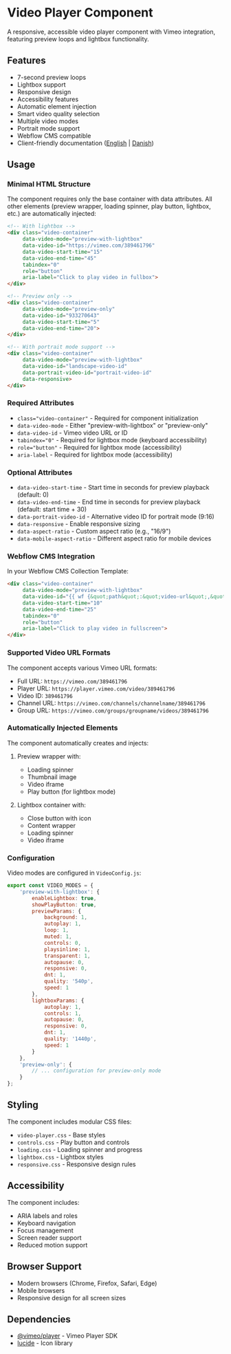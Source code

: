 # Video Player Component

A responsive, accessible video player component with Vimeo integration, featuring preview loops and lightbox functionality.

## Features

- 7-second preview loops
- Lightbox support
- Responsive design
- Accessibility features
- Automatic element injection
- Smart video quality selection
- Multiple video modes
- Portrait mode support
- Webflow CMS compatible
- Client-friendly documentation ([English](CLIENT_GUIDE.md) | [Danish](CLIENT_GUIDE_DK.md))

## Usage

### Minimal HTML Structure

The component requires only the base container with data attributes. All other elements (preview wrapper, loading spinner, play button, lightbox, etc.) are automatically injected:

```html
<!-- With lightbox -->
<div class="video-container" 
     data-video-mode="preview-with-lightbox" 
     data-video-id="https://vimeo.com/389461796" 
     data-video-start-time="15"
     data-video-end-time="45"
     tabindex="0" 
     role="button" 
     aria-label="Click to play video in fullbox">
</div>

<!-- Preview only -->
<div class="video-container" 
     data-video-mode="preview-only" 
     data-video-id="933270643"
     data-video-start-time="5"
     data-video-end-time="20">
</div>

<!-- With portrait mode support -->
<div class="video-container" 
     data-video-mode="preview-with-lightbox" 
     data-video-id="landscape-video-id"
     data-portrait-video-id="portrait-video-id"
     data-responsive>
</div>
```

### Required Attributes

- `class="video-container"` - Required for component initialization
- `data-video-mode` - Either "preview-with-lightbox" or "preview-only"
- `data-video-id` - Vimeo video URL or ID
- `tabindex="0"` - Required for lightbox mode (keyboard accessibility)
- `role="button"` - Required for lightbox mode (accessibility)
- `aria-label` - Required for lightbox mode (accessibility)

### Optional Attributes

- `data-video-start-time` - Start time in seconds for preview playback (default: 0)
- `data-video-end-time` - End time in seconds for preview playback (default: start time + 30)
- `data-portrait-video-id` - Alternative video ID for portrait mode (9:16)
- `data-responsive` - Enable responsive sizing
- `data-aspect-ratio` - Custom aspect ratio (e.g., "16/9")
- `data-mobile-aspect-ratio` - Different aspect ratio for mobile devices

### Webflow CMS Integration

In your Webflow CMS Collection Template:

```html
<div class="video-container" 
     data-video-mode="preview-with-lightbox" 
     data-video-id="{{ wf {&quot;path&quot;:&quot;video-url&quot;,&quot;type&quot;:&quot;PlainText&quot;} }}"
     data-video-start-time="10"
     data-video-end-time="25"
     tabindex="0" 
     role="button" 
     aria-label="Click to play video in fullscreen">
</div>
```

### Supported Video URL Formats

The component accepts various Vimeo URL formats:

- Full URL: `https://vimeo.com/389461796`
- Player URL: `https://player.vimeo.com/video/389461796`
- Video ID: `389461796`
- Channel URL: `https://vimeo.com/channels/channelname/389461796`
- Group URL: `https://vimeo.com/groups/groupname/videos/389461796`

### Automatically Injected Elements

The component automatically creates and injects:

1. Preview wrapper with:
   - Loading spinner
   - Thumbnail image
   - Video iframe
   - Play button (for lightbox mode)

2. Lightbox container with:
   - Close button with icon
   - Content wrapper
   - Loading spinner
   - Video iframe

### Configuration

Video modes are configured in `VideoConfig.js`:

```javascript
export const VIDEO_MODES = {
    'preview-with-lightbox': {
        enableLightbox: true,
        showPlayButton: true,
        previewParams: {
            background: 1,
            autoplay: 1,
            loop: 1,
            muted: 1,
            controls: 0,
            playsinline: 1,
            transparent: 1,
            autopause: 0,
            responsive: 0,
            dnt: 1,
            quality: '540p',
            speed: 1
        },
        lightboxParams: {
            autoplay: 1,
            controls: 1,
            autopause: 0,
            responsive: 0,
            dnt: 1,
            quality: '1440p',
            speed: 1
        }
    },
    'preview-only': {
        // ... configuration for preview-only mode
    }
};
```

## Styling

The component includes modular CSS files:

- `video-player.css` - Base styles
- `controls.css` - Play button and controls
- `loading.css` - Loading spinner and progress
- `lightbox.css` - Lightbox styles
- `responsive.css` - Responsive design rules

## Accessibility

The component includes:

- ARIA labels and roles
- Keyboard navigation
- Focus management
- Screen reader support
- Reduced motion support

## Browser Support

- Modern browsers (Chrome, Firefox, Safari, Edge)
- Mobile browsers
- Responsive design for all screen sizes

## Dependencies

- [@vimeo/player](https://github.com/vimeo/player.js) - Vimeo Player SDK
- [lucide](https://lucide.dev/) - Icon library 